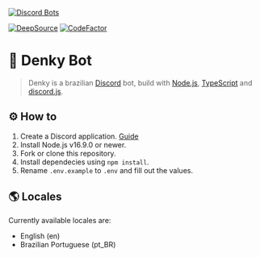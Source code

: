 [![Discord Bots](https://top.gg/api/widget/704517722100465746.svg)](https://top.gg/bot/704517722100465746)

[![DeepSource](https://deepsource.io/gh/davipatricio/denky-rewrite.svg/?label=active+issues&show_trend=true&token=PIa9TXIWBBLXrciRt_l3H_8X)](https://deepsource.io/gh/davipatricio/denky-rewrite/?ref=repository-badge)
[![CodeFactor](https://www.codefactor.io/repository/github/davipatricio/denky-rewrite/badge)](https://www.codefactor.io/repository/github/davipatricio/denky-rewrite)

# 🤖 Denky Bot

> Denky is a brazilian [Discord](https://discord.com) bot, build with [Node.js](https://nodejs.org), [TypeScript](https://www.typescriptlang.org/) and [discord.js](https://discord.js.org).

## ⚙️ How to
1. Create a Discord application. [Guide](https://discordjs.guide/preparations/setting-up-a-bot-application.html#creating-your-bot)
2. Install Node.js v16.9.0 or newer.
3. Fork or clone this repository.
4. Install dependecies using `npm install`.
5. Rename `.env.example` to `.env` and fill out the values.

## 🌎 Locales
Currently available locales are:

- English (en)
- Brazilian Portuguese (pt_BR)
